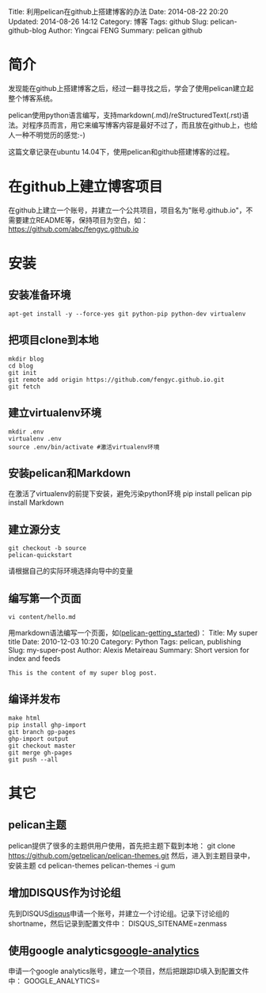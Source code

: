 Title: 利用pelican在github上搭建博客的办法
Date: 2014-08-22 20:20
Updated: 2014-08-26 14:12
Category: 博客
Tags: github
Slug: pelican-github-blog
Author: Yingcai FENG
Summary: pelican github

# 简介
发现能在github上搭建博客之后，经过一翻寻找之后，学会了使用pelican建立起整个博客系统。

pelican使用python语言编写，支持markdown(.md)/reStructuredText(.rst)语法。对程序员而言，用它来编写博客内容是最好不过了，而且放在github上，也给人一种不明觉历的感觉:-)

这篇文章记录在ubuntu 14.04下，使用pelican和github搭建博客的过程。

# 在github上建立博客项目
在github上建立一个账号，并建立一个公共项目，项目名为"账号.github.io"，不需要建立README等，保持项目为空白，如：
    https://github.com/abc/fengyc.github.io

# 安装
## 安装准备环境
    apt-get install -y --force-yes git python-pip python-dev virtualenv
## 把项目clone到本地
    mkdir blog
    cd blog
    git init
    git remote add origin https://github.com/fengyc.github.io.git
    git fetch
## 建立virtualenv环境
    mkdir .env
    virtualenv .env
    source .env/bin/activate #激活virtualenv环境
## 安装pelican和Markdown
在激活了virtualenv的前提下安装，避免污染python环境
    pip install pelican
    pip install Markdown
## 建立源分支
    git checkout -b source
    pelican-quickstart
请根据自己的实际环境选择向导中的变量
## 编写第一个页面
    vi content/hello.md
用markdown语法编写一个页面，如([pelican-getting_started])：
    Title: My super title
    Date: 2010-12-03 10:20
    Category: Python
    Tags: pelican, publishing
    Slug: my-super-post
    Author: Alexis Metaireau
    Summary: Short version for index and feeds

    This is the content of my super blog post.
## 编译并发布
    make html
    pip install ghp-import
    git branch gp-pages
    ghp-import output
    git checkout master
    git merge gh-pages
    git push --all

# 其它
## pelican主题
pelican提供了很多的主题供用户使用，首先把主题下载到本地：
    git clone https://github.com/getpelican/pelican-themes.git
然后，进入到主题目录中，安装主题
    cd pelican-themes
    pelican-themes -i gum
## 增加DISQUS作为讨论组
先到DISQUS[disqus]申请一个账号，并建立一个讨论组。记录下讨论组的shortname，然后记录到配置文件中：
    DISQUS_SITENAME=zenmass
## 使用google analytics[google-analytics]
申请一个google analytics账号，建立一个项目，然后把跟踪ID填入到配置文件中：
    GOOGLE_ANALYTICS=

[pelican-getting_started]: http://docs.getpelican.com/en/3.3.0/getting_started.html "pelican参考页面"
[disqus]: http://disqus.com/ "DISQUS申请"
[google-analytics]: http://www.google.cn/intl/zh-CN/analytics/ "Google Analytics申请"


